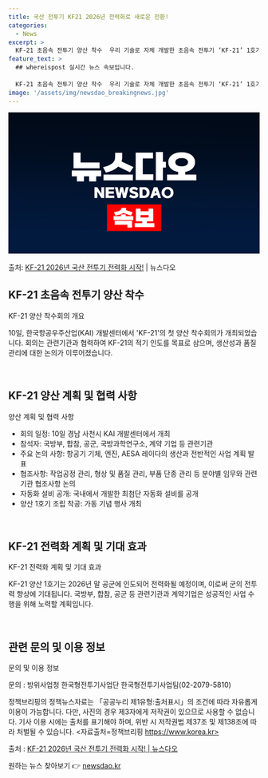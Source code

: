 ```yaml
---
title: 국산 전투기 KF21 2026년 전력화로 새로운 전환!
categories:
  - News
excerpt: >
  KF-21 초음속 전투기 양산 착수  우리 기술로 자체 개발한 초음속 전투기 ‘KF-21’ 1호기의 조립이 …
feature_text: >
  ## whereispost 실시간 뉴스 속보입니다.

  KF-21 초음속 전투기 양산 착수  우리 기술로 자체 개발한 초음속 전투기 ‘KF-21’ 1호기의 조립이 …
image: '/assets/img/newsdao_breakingnews.jpg'
---
```


![뉴스다오 속보](/assets/img/newsdao_breakingnews.jpg)

<p>출처: <a href="https://newsdao.kr/4726" rel="dofollow">KF-21 2026년 국산 전투기 전력화 시작!</a> | 뉴스다오</p>

<h2 data-ke-size="size26">KF-21 초음속 전투기 양산 착수</h2>
KF-21 양산 착수회의 개요

10일, 한국항공우주산업(KAI) 개발센터에서 'KF-21'의 첫 양산 착수회의가 개최되었습니다. 회의는 관련기관과 협력하여 KF-21의 적기 인도를 목표로 삼으며, 생산성과 품질 관리에 대한 논의가 이루어졌습니다.

<p data-ke-size="size16">&nbsp;</p>

<h2 data-ke-size="size24">KF-21 양산 계획 및 협력 사항</h2>
양산 계획 및 협력 사항

- 회의 일정: 10일 경남 사천시 KAI 개발센터에서 개최
- 참석자: 국방부, 합참, 공군, 국방과학연구소, 계약 기업 등 관련기관
- 주요 논의 사항: 항공기 기체, 엔진, AESA 레이다의 생산과 전반적인 사업 계획 발표
- 협조사항: 작업공정 관리, 형상 및 품질 관리, 부품 단종 관리 등 분야별 임무와 관련기관 협조사항 논의
- 자동화 설비 공개: 국내에서 개발한 최첨단 자동화 설비를 공개
- 양산 1호기 조립 착공: 가동 기념 행사 개최

<p data-ke-size="size16">&nbsp;</p>

<h2 data-ke-size="size24">KF-21 전력화 계획 및 기대 효과</h2>
KF-21 전력화 계획 및 기대 효과

KF-21 양산 1호기는 2026년 말 공군에 인도되어 전력화될 예정이며, 이로써 군의 전투력 향상에 기대됩니다. 국방부, 합참, 공군 등 관련기관과 계약기업은 성공적인 사업 수행을 위해 노력할 계획입니다.

<p data-ke-size="size16">&nbsp;</p>

<h2 data-ke-size="size24">관련 문의 및 이용 정보</h2>
문의 및 이용 정보

문의 : 방위사업청 한국형전투기사업단 한국형전투기사업팀(02-2079-5810)

정책브리핑의 정책뉴스자료는 「공공누리 제1유형:출처표시」의 조건에 따라 자유롭게 이용이 가능합니다. 다만, 사진의 경우 제3자에게 저작권이 있으므로 사용할 수 없습니다. 기사 이용 시에는 출처를 표기해야 하며, 위반 시 저작권법 제37조 및 제138조에 따라 처벌될 수 있습니다. <자료출처=정책브리핑 https://www.korea.kr>

출처 : <a href="https://newsdao.kr/4726">KF-21 2026년 국산 전투기 전력화 시작! | 뉴스다오</a> 

원하는 뉴스 찾아보기 👉 <a href="https://newsdao.kr" rel="dofollow">newsdao.kr</a>


